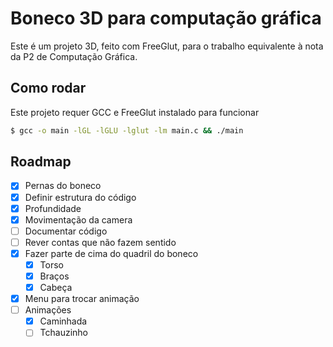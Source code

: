 # Boneco 3D para computação gráfica

Este é um projeto 3D, feito com FreeGlut, para o trabalho equivalente à nota da P2 de Computação Gráfica.

## Como rodar

Este projeto requer GCC e FreeGlut instalado para funcionar

```bash
$ gcc -o main -lGL -lGLU -lglut -lm main.c && ./main
```

## Roadmap

- [x] Pernas do boneco
- [x] Definir estrutura do código
- [x] Profundidade
- [x] Movimentação da camera
- [ ] Documentar código
- [ ] Rever contas que não fazem sentido
- [x] Fazer parte de cima do quadril do boneco
  - [x] Torso
  - [x] Braços
  - [x] Cabeça
- [x] Menu para trocar animação
- [ ] Animações
  - [x] Caminhada
  - [ ] Tchauzinho
